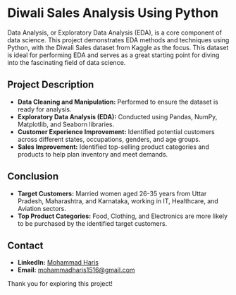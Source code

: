 # Diwali Sales Analysis Using Python

Data Analysis, or Exploratory Data Analysis (EDA), is a core component of data science. This project demonstrates EDA methods and techniques using Python, with the Diwali Sales dataset from Kaggle as the focus. This dataset is ideal for performing EDA and serves as a great starting point for diving into the fascinating field of data science.

## Project Description

- **Data Cleaning and Manipulation:** Performed to ensure the dataset is ready for analysis.
- **Exploratory Data Analysis (EDA):** Conducted using Pandas, NumPy, Matplotlib, and Seaborn libraries.
- **Customer Experience Improvement:** Identified potential customers across different states, occupations, genders, and age groups.
- **Sales Improvement:** Identified top-selling product categories and products to help plan inventory and meet demands.

## Conclusion

- **Target Customers:** Married women aged 26-35 years from Uttar Pradesh, Maharashtra, and Karnataka, working in IT, Healthcare, and Aviation sectors.
- **Top Product Categories:** Food, Clothing, and Electronics are more likely to be purchased by the identified target customers.

## Contact

- **LinkedIn:** [Mohammad Haris](https://www.linkedin.com/in/mohammadharis15)
- **Email:** [mohammadharis1516@gmail.com](mailto:mohammadharis1516@gmail.com)

Thank you for exploring this project!
